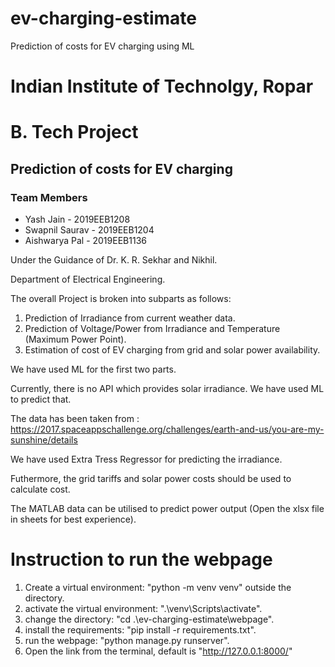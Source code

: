 # ev-charging-estimate
Prediction of costs for EV charging using ML

# Indian Institute of Technolgy, Ropar
# B. Tech Project
## Prediction of costs for EV charging
### Team Members
* Yash Jain - 2019EEB1208
* Swapnil Saurav - 2019EEB1204
* Aishwarya Pal - 2019EEB1136

Under the Guidance of Dr. K. R. Sekhar and Nikhil.

Department of Electrical Engineering.

The overall Project is broken into subparts as follows:
1. Prediction of Irradiance from current weather data.
2. Prediction of Voltage/Power from Irradiance and Temperature (Maximum Power Point).
3. Estimation of cost of EV charging from grid and solar power availability.

We have used ML for the first two parts.

Currently, there is no API which provides solar irradiance. We have used ML to predict that.

The data has been taken from : https://2017.spaceappschallenge.org/challenges/earth-and-us/you-are-my-sunshine/details 

We have used Extra Tress Regressor for predicting the irradiance. 


Futhermore, the grid tariffs and solar power costs should be used to calculate cost.

The MATLAB data can be utilised to predict power output (Open the xlsx file in sheets for best experience).

# Instruction to run the webpage

1. Create a virtual environment: "python -m venv venv" outside the directory.
2. activate the virtual environment: ".\venv\Scripts\activate".
3. change the directory: "cd .\ev-charging-estimate\webpage\".
4. install the requirements: "pip install -r requirements.txt".
5. run the webpage: "python manage.py runserver".
6. Open the link from the terminal, default is "http://127.0.0.1:8000/"